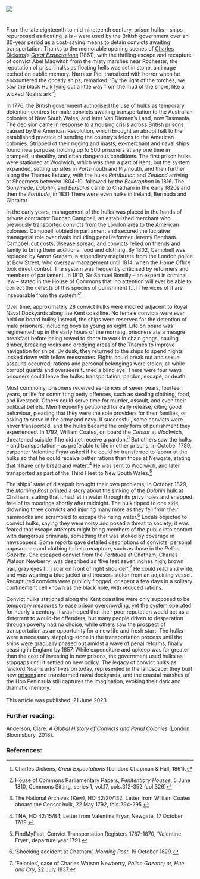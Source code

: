 <a href="https://beta.kent-maps.online"><img src="https://beta.kent-maps.online/juncture/ve-button.png"></a>
<param ve-config title="The Convict Hulks of Kent " author="Dr Anna McKay " layout="vtl" banner="https://upload.wikimedia.org/wikipedia/commons/2/24/Walter_William_May_-_Prison_hulks_at_anchor_in_the_River_Medway.jpg">

<param ve-entity eid="Q1321596" aliases="Hoo Peninsula">
<param ve-entity eid="Q729006" aliases="Chatham">
<param ve-entity eid="Q1003196" aliases="Sheerness">
<param ve-entity eid="Q507517" aliases="Rochester">
<param ve-entity eid="Q1068204" aliases="Royal Naval Dockyards">

<!-- Historical map layers -->
<param ve-map-layer mapwarper mapwarper-id="44832" title="Kent Topo Survey 1822">
<!-- <param mapwarper mapwarper-id="44832" title="Kent Topo Survey 1822" ve-map-layer/> -->
<param ve-map-layer active allmaps allmaps-id="a674cc941b6c08cf" title="Kent Ordnance Survey 1822" />

#

From the late eighteenth to mid-nineteenth century, prison hulks – ships repurposed as floating jails – were used by the British government over an 80-year period as a cost-saving means to detain convicts awaiting transportation. Thanks to the memorable opening scenes of [Charles Dickens](/dickens)’s [_Great Expectations_](/dickens/great-expectations-curated-walk) (1861), with the thrilling escape and recapture of convict Abel Magwitch from the misty marshes near Rochester, the reputation of prison hulks as floating hells was set in stone, an image etched on public memory. Narrator Pip, transfixed with horror when he encountered the ghostly ships, remarked: ‘By the light of the torches, we saw the black Hulk lying out a little way from the mud of the shore, like a wicked Noah’s ark.’[^ref1] 
<param ve-image url="https://stor.artstor.org/stor/6de122bc-82a4-438d-9e33-72f809fe8e5e" label="Magwitch meets Pip in Cooling Churchyard" attribution="Great Expectations illustration">
<param ve-map center="Q507517" zoom="12">

In 1776, the British government authorised the use of hulks as temporary detention centres for male convicts awaiting transportation to the Australian colonies of New South Wales, and later Van Diemen’s Land, now Tasmania. The decision came in response to a housing crisis across British prisons caused by the American Revolution, which brought an abrupt halt to the established practice of sending the country’s felons to the American colonies. Stripped of their rigging and masts, ex-merchant and naval ships found new purpose, holding up to 500 prisoners at any one time in cramped, unhealthy, and often dangerous conditions. The first prison hulks were stationed at Woolwich, which was then a part of Kent, but the system expanded, setting up sites in Portsmouth and Plymouth, and then further along the Thames Estuary, with the hulks _Retribution_ and _Zealand_ arriving at Sheerness between 1804-10, followed by the _Bellerophon_ in 1816. The _Ganymede_, _Dolphin_, and _Euryalus_ came to Chatham in the early 1820s and then the _Fortitude_, in 1831.There were even hulks in Ireland, Bermuda and Gibraltar.
<param ve-image url="https://upload.wikimedia.org/wikipedia/commons/2/2a/The_Warrior_prison_ship.JPG" label="Warrior prison ship, Woolwich" attribution="Henry Mayhew’s Criminal Prisons of London, and Scenes of Prison Life (1861)">
<param ve-map center="Q1003196" zoom="12">

In the early years, management of the hulks was placed in the hands of private contractor Duncan Campbell, an established merchant who previously transported convicts from the London area to the American colonies. Campbell lobbied in parliament and secured the lucrative managerial role over rivals including penal reformer Jeremy Bentham. Campbell cut costs, disease spread, and convicts relied on friends and family to bring them additional food and clothing. By 1802, Campbell was replaced by Aaron Graham, a stipendiary magistrate from the London police at Bow Street, who oversaw management until 1814, when the Home Office took direct control. The system was frequently criticised by reformers and members of parliament. In 1810, Sir Samuel Romilly – an expert in criminal law – stated in the House of Commons that ‘no attention will ever be able to correct the defects of this species of punishment […] The vices of it are inseparable from the system.’[^ref2] 
<param ve-image url="https://upload.wikimedia.org/wikipedia/commons/b/b0/View_of_the_Justitia_Hulk%2C_with_the_Convicts_at_Work%2C_near_Woolwich._New_Newgate_Calendar_or_Malefactor%27s_Register_PZ9265.jpg" label="Justitia hulk at Woolwich, from the New Newgate Calendar, 1777." attribution="After Robert Dodd, National Maritime Museum, Greenwich, London, Public domain, via Wikimedia Commons" license="CC BY-NC-SA 3.0">

Over time, approximately 28 convict hulks were moored adjacent to Royal Naval Dockyards along the Kent coastline. No female convicts were ever held on board hulks; instead, the ships were reserved for the detention of male prisoners, including boys as young as eight. Life on board was regimented; up in the early hours of the morning, prisoners ate a meagre breakfast before being rowed to shore to work in chain gangs, hauling timber, breaking rocks and dredging areas of the Thames to improve navigation for ships. By dusk, they returned to the ships to spend nights locked down with fellow messmates. Fights could break out and sexual assaults occurred, rations and personal belongings were stolen, all while corrupt guards and overseers turned a blind eye. There were four ways prisoners could leave the hulks: transportation, pardon, escape, or death. 
<param ve-image url="https://upload.wikimedia.org/wikipedia/commons/2/2e/Gallery_%28Warrior%2C_Woolwich%29_ILN_1846-0221-0005.jpg" label="Warrior, Woolwich (gallery), Illustrated London News, 1846" attribution="ILN staffThe Illustrated London News, Public domain, via Wikimedia Commons">
<param ve-map center="Q1068204" zoom="12">

Most commonly, prisoners received sentences of seven years, fourteen years, or life for committing petty offences, such as stealing clothing, food, and livestock. Others could serve time for murder, assault, and even their political beliefs. Men frequently petitioned for early release, citing good behaviour, pleading that they were the sole providers for their families, or asking to serve in the army and navy. If successful, some convicts were never transported, and the hulks became the only form of punishment they experienced. In 1792, William Coates, on board the _Censor_ at Woolwich, threatened suicide if he did not receive a pardon.[^ref3]  But others saw the hulks – and transportation – as preferable to life in other prisons; in October 1789, carpenter Valentine Fryar asked if he could be transferred to labour at the hulks so that he could receive better rations than those at Newgate, stating that ‘I have only bread and water’.[^ref4]  He was sent to Woolwich, and later transported as part of the Third Fleet to New South Wales.[^ref5]  
<param ve-image url="https://upload.wikimedia.org/wikipedia/commons/e/e7/Escaped_convict_Magwitch%2C_by_J._Clayton_Clarke_%28Kyd%29%2C_c._1900.jpg" label="Escaped convict Magwitch" attribution="J. Clayton Clarke (Kyd), c.1900">

The ships’ state of disrepair brought their own problems; in October 1829, the _Morning Post_ printed a story about the sinking of the _Dolphin_ hulk at Chatham, stating that it had let in water through its privy holes and snapped free of its moorings shortly after midnight. The hulk tipped to one side, drowning three convicts and injuring many more as they fell from their hammocks and scrambled to escape the rising water.[^ref6]  Locals objected to convict hulks, saying they were noisy and posed a threat to society; it was feared that escape attempts might bring members of the public into contact with dangerous criminals, something that was stoked by coverage in newspapers. Some reports gave detailed descriptions of convicts’ personal appearance and clothing to help recapture, such as those in the _Police Gazette_. One escaped convict from the _Fortitude_ at Chatham, Charles Watson Newberry, was described as ‘five feet seven inches high, brown hair, gray eyes […] scar on front of right shoulder’.[^ref7]   He could read and write, and was wearing a blue jacket and trousers stolen from an adjoining vessel. Recaptured convicts were publicly flogged, or spent a few days in a solitary confinement cell known as the black hole, with reduced rations.
<param ve-image url="https://upload.wikimedia.org/wikipedia/commons/2/24/Walter_William_May_-_Prison_hulks_at_anchor_in_the_River_Medway.jpg" label="Prison hulks at anchor in the River Medway (19th century, date unknown)" attribution="Walter William May, Public domain, via Wikimedia Commons">
<param ve-map center="Q729006" zoom="12">

Convict hulks stationed along the Kent coastline were only supposed to be temporary measures to ease prison overcrowding, yet the system operated for nearly a century. It was hoped that their poor reputation would act as a deterrent to would-be offenders, but many people driven to desperation through poverty had no choice, while others saw the prospect of transportation as an opportunity for a new life and fresh start. The hulks were a necessary stepping-stone in the transportation process until the ships were gradually phased out amidst a wave of penal reforms, finally ceasing in England by 1857. While expenditure and upkeep was far greater than the cost of investing in new prisons, the government used hulks as stopgaps until it settled on new policy. The legacy of convict hulks as ‘wicked Noah’s arks’ lives on today, represented in the landscape; they built new [prisons](/prisons/) and transformed naval dockyards, and the coastal marshes of the Hoo Peninsula still captures the imagination, evoking their dark and dramatic memory.
<br><br>
This article was published: 21 June 2023.
<param ve-map center="Q1321596" zoom="12">

### Further reading:
Anderson, Clare. _A Global History of Convicts and Penal Colonies_ (London: Bloomsbury, 2018).

### References:
[^ref1]: Charles Dickens, _Great Expectations_ (London: Chapman & Hall, 1861).
[^ref2]: House of Commons Parliamentary Papers, _Penitentiary Houses_, 5 June 1810, Commons Sitting, series 1, vol.17, cols.312-352 (col.326)
[^ref3]: The National Archives (Kew), HO 42/20/132, Letter from William Coates aboard the Censor hulk, 22 May 1792, fols.294-295.
[^ref4]: TNA, HO 42/15/84, Letter from Valentine Fryar, Newgate, 17 October 1789.
[^ref5]: FindMyPast, Convict Transportation Registers 1787-1870, ‘Valentine Fryer’, departure year 1791.
[^ref6]: ‘Shocking accident at Chatham’, _Morning Post_, 19 October 1829.
[^ref7]: ‘Felonies’, case of Charles Watson Newberry, _Police Gazette; or, Hue and Cry_, 22 July 1837.
